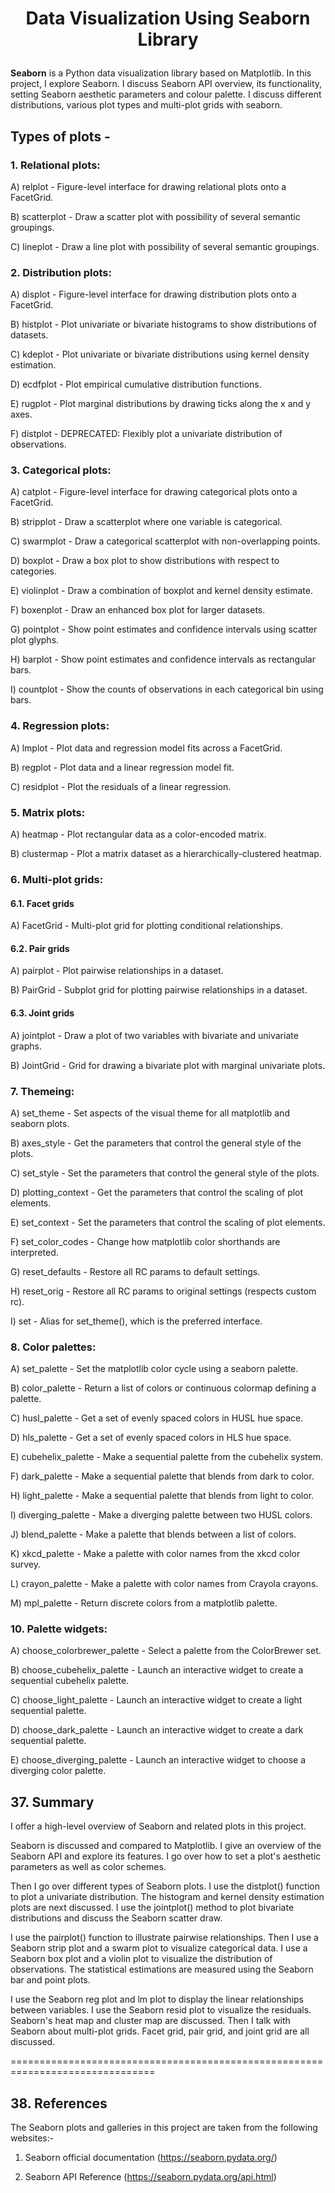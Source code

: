 # <p align = 'center'>Data Visualization Using Seaborn Library</p>

**Seaborn** is a Python data visualization library based on Matplotlib. In this project, I explore Seaborn. I discuss Seaborn API overview, its functionality, setting Seaborn aesthetic parameters and colour palette. I discuss different distributions, various plot types and multi-plot grids with seaborn.  

## Types of plots - 

### 1. Relational plots:

A) relplot - Figure-level interface for drawing relational plots onto a FacetGrid.

B) scatterplot - Draw a scatter plot with possibility of several semantic groupings.

C) lineplot - Draw a line plot with possibility of several semantic groupings.

### 2. Distribution plots:

A) displot - Figure-level interface for drawing distribution plots onto a FacetGrid.

B) histplot - Plot univariate or bivariate histograms to show distributions of datasets.

C) kdeplot - Plot univariate or bivariate distributions using kernel density estimation.

D) ecdfplot - Plot empirical cumulative distribution functions.

E) rugplot - Plot marginal distributions by drawing ticks along the x and y axes.

F) distplot - DEPRECATED: Flexibly plot a univariate distribution of observations.

### 3. Categorical plots:

A) catplot - Figure-level interface for drawing categorical plots onto a FacetGrid.

B) stripplot - Draw a scatterplot where one variable is categorical.

C) swarmplot - Draw a categorical scatterplot with non-overlapping points.

D) boxplot - Draw a box plot to show distributions with respect to categories.

E) violinplot - Draw a combination of boxplot and kernel density estimate.

F) boxenplot - Draw an enhanced box plot for larger datasets.

G) pointplot - Show point estimates and confidence intervals using scatter plot glyphs.

H) barplot - Show point estimates and confidence intervals as rectangular bars.

I) countplot - Show the counts of observations in each categorical bin using bars.

### 4. Regression plots:

A) lmplot - Plot data and regression model fits across a FacetGrid.

B) regplot - Plot data and a linear regression model fit.

C) residplot - Plot the residuals of a linear regression.

### 5. Matrix plots:

A) heatmap - Plot rectangular data as a color-encoded matrix.

B) clustermap - Plot a matrix dataset as a hierarchically-clustered heatmap.

### 6. Multi-plot grids:

#### 6.1. Facet grids

A) FacetGrid - Multi-plot grid for plotting conditional relationships.

#### 6.2. Pair grids

A) pairplot - Plot pairwise relationships in a dataset.

B) PairGrid - Subplot grid for plotting pairwise relationships in a dataset.

#### 6.3. Joint grids
A) jointplot - Draw a plot of two variables with bivariate and univariate graphs.

B) JointGrid - Grid for drawing a bivariate plot with marginal univariate plots.

### 7. Themeing:

A) set_theme - Set aspects of the visual theme for all matplotlib and seaborn plots.

B) axes_style - Get the parameters that control the general style of the plots.

C) set_style - Set the parameters that control the general style of the plots.

D) plotting_context - Get the parameters that control the scaling of plot elements.

E) set_context - Set the parameters that control the scaling of plot elements.

F) set_color_codes - Change how matplotlib color shorthands are interpreted.

G) reset_defaults - Restore all RC params to default settings.

H) reset_orig - Restore all RC params to original settings (respects custom rc).

I) set - Alias for set_theme(), which is the preferred interface.

### 8. Color palettes:

A) set_palette - Set the matplotlib color cycle using a seaborn palette.

B) color_palette - Return a list of colors or continuous colormap defining a palette.

C) husl_palette - Get a set of evenly spaced colors in HUSL hue space.

D) hls_palette - Get a set of evenly spaced colors in HLS hue space.

E) cubehelix_palette - Make a sequential palette from the cubehelix system.

F) dark_palette - Make a sequential palette that blends from dark to color.

H) light_palette - Make a sequential palette that blends from light to color.

I) diverging_palette - Make a diverging palette between two HUSL colors.

J) blend_palette - Make a palette that blends between a list of colors.

K) xkcd_palette - Make a palette with color names from the xkcd color survey.

L) crayon_palette - Make a palette with color names from Crayola crayons.

M) mpl_palette - Return discrete colors from a matplotlib palette.

### 10. Palette widgets:

A) choose_colorbrewer_palette - Select a palette from the ColorBrewer set.

B) choose_cubehelix_palette - Launch an interactive widget to create a sequential cubehelix palette.

C) choose_light_palette - Launch an interactive widget to create a light sequential palette.

D) choose_dark_palette - Launch an interactive widget to create a dark sequential palette.

E) choose_diverging_palette - Launch an interactive widget to choose a diverging color palette.


## 37. Summary

I offer a high-level overview of Seaborn and related plots in this project.

Seaborn is discussed and compared to Matplotlib. I give an overview of the Seaborn API and explore its features. I go over how to set a plot's aesthetic parameters as well as color schemes.

Then I go over different types of Seaborn plots. I use the distplot() function to plot a univariate distribution. The histogram and kernel density estimation plots are next discussed. I use the jointplot() method to plot bivariate distributions and discuss the Seaborn scatter draw.

I use the pairplot() function to illustrate pairwise relationships. Then I use a Seaborn strip plot and a swarm plot to visualize categorical data. I use a Seaborn box plot and a violin plot to visualize the distribution of observations. The statistical estimations are measured using the Seaborn bar and point plots.

I use the Seaborn reg plot and lm plot to display the linear relationships between variables. I use the Seaborn resid plot to visualize the residuals. Seaborn's heat map and cluster map are discussed. Then I talk with Seaborn about multi-plot grids. Facet grid, pair grid, and joint grid are all discussed.

===============================================================================

## 38. References

The Seaborn plots and galleries in this project are taken from the following websites:-

1.	Seaborn official documentation (https://seaborn.pydata.org/)

2.  Seaborn API Reference (https://seaborn.pydata.org/api.html)








